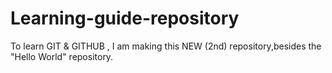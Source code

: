 # Learning-guide-repository
To learn GIT &amp; GITHUB , I am making this NEW (2nd) repository,besides the "Hello World" repository.

